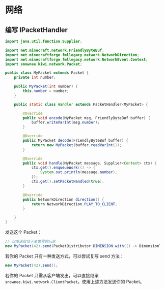# 网络

## 编写 IPacketHandler

```java
import java.util.function.Supplier;

import net.minecraft.network.FriendlyByteBuf;
import net.minecraftforge.fmllegacy.network.NetworkDirection;
import net.minecraftforge.fmllegacy.network.NetworkEvent.Context;
import snownee.kiwi.network.Packet;

public class MyPacket extends Packet {
	private int number;

	public MyPacket(int number) {
		this.number = number;
	}

	public static class Handler extends PacketHandler<MyPacket> {

		@Override
		public void encode(MyPacket msg, FriendlyByteBuf buffer) {
			buffer.writeVarInt(msg.number);
		}

		@Override
		public MyPacket decode(FriendlyByteBuf buffer) {
			return new MyPacket(buffer.readVarInt());
		}

		@Override
		public void handle(MyPacket message, Supplier<Context> ctx) {
			ctx.get().enqueueWork(() -> {
				System.out.println(message.number);
			});
			ctx.get().setPacketHandled(true);
		}

		@Override
		public NetworkDirection direction() {
			return NetworkDirection.PLAY_TO_CLIENT;
		}

	}
}
```

发送这个 Packet：

```java
// 仅发送给位于主世界的玩家
new MyPacket(42).send(PacketDistributor.DIMENSION.with(() -> DimensionType.OVERWORLD));
```

若你的 Packet 只有一种发送方式，可以尝试复写 send 方法：

```java
new MyPacket(42).send();
```

若你的 Packet 只需从客户端发出，可以直接继承 `snownee.kiwi.network.ClientPacket`。使用上述方法发送你的 Packet。

